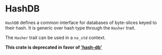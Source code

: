 # HashDB
`HashDB` defines a common interface for databases of byte-slices keyed to their hash. It is generic over hash type through the `Hasher` trait.

The `Hasher` trait can be used in a `no_std` context.


**This crate is deprecated in favor of ['hash-db'](https://crates.io/crates/hash-db)**
